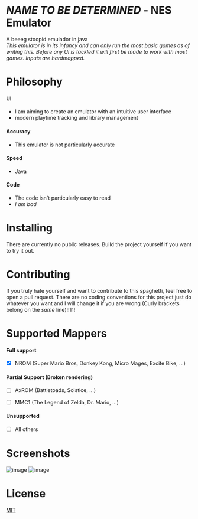 # _NAME TO BE DETERMINED_ - NES Emulator 

A beeeg stoopid emulador in java  
_This emulator is in its infancy and can only run the most basic games as of writing this. Before any 
UI is tackled it will first be made to work with most games. Inputs are hardmapped._

# Philosophy

#### UI
 - I am aiming to create an emulator with an intuitive user interface
 - modern playtime tracking and library management
#### Accuracy
 - This emulator is not particularly accurate
#### Speed
 - Java
#### Code
 - The code isn't particularly easy to read
 - *I am bad*

 


# Installing

There are currently no public releases.
Build the project yourself if you want to try it out.


# Contributing
If you truly hate yourself and want to contribute to this spaghetti, feel free to open a pull request. There are no coding conventions for this project just do whatever you want and I will change it if you are wrong (Curly brackets belong on the _same_ line)!!11!

# Supported Mappers

#### Full support
- [x] NROM (Super Mario Bros, Donkey Kong, Micro Mages, Excite Bike, ...)

#### Partial Support (Broken rendering)
- [ ] AxROM (Battletoads, Solstice, ...)

- [ ] MMC1 (The Legend of Zelda, Dr. Mario, ...)
#### Unsupported

- [ ] All others

# Screenshots

![image](https://user-images.githubusercontent.com/39669932/162566678-f8753e43-79f1-4cef-8bab-5ca63a966be4.png)
![image](https://user-images.githubusercontent.com/39669932/162566722-bd417ab4-59e2-4863-beb3-32417db2730c.png)

# License
[MIT](https://choosealicense.com/licenses/mit/)

